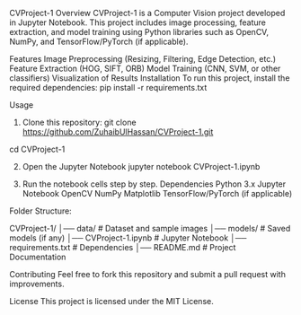 CVProject-1
Overview
CVProject-1 is a Computer Vision project developed in Jupyter Notebook. This project includes image processing, feature extraction, and model training using Python libraries such as OpenCV, NumPy, and TensorFlow/PyTorch (if applicable).

Features
Image Preprocessing (Resizing, Filtering, Edge Detection, etc.)
Feature Extraction (HOG, SIFT, ORB)
Model Training (CNN, SVM, or other classifiers)
Visualization of Results
Installation
To run this project, install the required dependencies:
pip install -r requirements.txt

Usage
1) Clone this repository:
git clone https://github.com/ZuhaibUlHassan/CVProject-1.git

cd CVProject-1

2) Open the Jupyter Notebook
   jupyter notebook CVProject-1.ipynb

3) Run the notebook cells step by step.
Dependencies
Python 3.x
Jupyter Notebook
OpenCV
NumPy
Matplotlib
TensorFlow/PyTorch (if applicable)

Folder Structure:

CVProject-1/
│── data/            # Dataset and sample images
│── models/          # Saved models (if any)
│── CVProject-1.ipynb  # Jupyter Notebook
│── requirements.txt  # Dependencies
│── README.md        # Project Documentation


Contributing
Feel free to fork this repository and submit a pull request with improvements.

License
This project is licensed under the MIT License.
